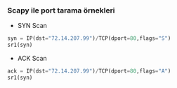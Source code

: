 ### Scapy ile port tarama örnekleri

+ SYN Scan

```python
syn = IP(dst="72.14.207.99")/TCP(dport=80,flags="S")
sr1(syn)
```

+ ACK Scan

```python
ack = IP(dst="72.14.207.99")/TCP(dport=80,flags="A")
sr1(syn)
```
